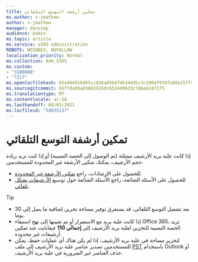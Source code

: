 ```yaml
---
title: تمكين أرشفة التوسع التلقائي
ms.author: v-jmathew
author: v-jmathew
manager: dansimp
audience: Admin
ms.topic: article
ms.service: o365-administration
ROBOTS: NOINDEX, NOFOLLOW
localization_priority: Normal
ms.collection: Adm_O365
ms.custom:
- "3100008"
- "7217"
ms.openlocfilehash: 85a494918d65cc026a85bdfd6348d5c3c190ef919fa88a15ffcd4e7e790b8737
ms.sourcegitcommit: b5f7da89a650d2915dc652449623c78be6247175
ms.translationtype: MT
ms.contentlocale: ar-SA
ms.lasthandoff: 08/05/2021
ms.locfileid: "54035137"
---
```

# <a name="enable-auto-expanding-archiving"></a>تمكين أرشفة التوسع التلقائي

إذا كانت علبة بريد الأرشيف ممتلئة (تم الوصول إلى الحصة النسبية) أو إذا كنت تريد زيادة حجم الأرشيف، يمكنك تمكين الأرشفة غير المحدودة للمستخدمين.

- للحصول على الإرشادات، راجع [تمكين الأرشفة غير المحدودة](https://docs.microsoft.com/office365/securitycompliance/enable-unlimited-archiving).
- للحصول على الأسئلة الشائعة، راجع الأسئلة الشائعة حول توسيع [الأرشيفات بشكل تلقائي](https://blogs.technet.microsoft.com/exchange/2018/04/09/office-365-auto-expanding-archives-faq/).

> [!TIP]
>
> - بعد تشغيل التوسع التلقائي، قد يستغرق توفير مساحة تخزين إضافية ما يصل إلى 30 يوما.
> - إذا كانت علبة بريد مع الاستمرار أو تم تعيينها إلى نهج استبقاء Office 365، تزيد الحصة النسبية للتخزين لعلبة بريد الأرشيف إلى **إجمالي 110** غيغابايت عند تمكين أرشيفات غير محدودة.
> - لتحرير مساحة في علبة بريد الأرشيف، إذا لم يكن هناك أي عمليات حفظ، يمكن للمستخدمين تصدير عناصر علبة بريد الأرشيف إلى ملف [PST](https://support.office.com/article/Export-or-backup-email-contacts-and-calendar-to-an-Outlook-pst-file-14252b52-3075-4e9b-be4e-ff9ef1068f91) باستخدام Outlook أو حذف العناصر غير الضرورية في علبة بريد الأرشيف.
